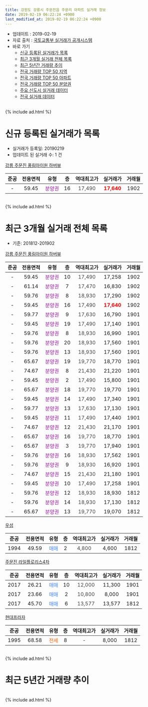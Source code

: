 ```yaml
---
title: 강원도 강릉시 주문진읍 주문리 아파트 실거래 정보
date: 2019-02-19 06:22:24 +0900
last_modified_at: 2019-02-19 06:22:24 +0900
---
```


* 업데이트 : 2019-02-19
* 자료 출처 : [국토교통부 실거래가 공개시스템](http://rt.molit.go.kr)
* 바로 가기
    * [신규 등록된 실거래가 목록](#신규-등록된-실거래가-목록)
    * [최근 3개월 실거래 전체 목록](#최근-3개월-실거래-전체-목록)
    * [최근 5년간 거래량 추이](#최근-5년간-거래량-추이)
    * [전국 거래량 TOP 50 지역](https://inasie.github.io/apt-trade-info/최근-3개월-전국에서-가장-거래가-많이-발생한-지역)
    * [전국 거래량 TOP 50 아파트](https://inasie.github.io/apt-trade-info/최근-3개월-전국에서-가장-거래가-많이-발생한-아파트)
    * [전국 거래량 TOP 50 분양권](https://inasie.github.io/apt-trade-info/최근-3개월-전국에서-가장-거래가-많이-발생한-분양권)
    * [주요 신도시 실거래 데이터](https://inasie.github.io/apt-trade-info/주요-신도시)
    * [전국 실거래 데이터](https://inasie.github.io/apt-trade-info/전국)
<br>
{% include ad.html %}
<br>

# 신규 등록된 실거래가 목록
* 실거래가 등록일: 20190219
* 업데이트 된 실거래 수: 1 건


[강릉 주문진 풍림아이원 하버뷰](https://search.naver.com/search.naver?query=%EA%B0%95%EC%9B%90%EB%8F%84+%EA%B0%95%EB%A6%89%EC%8B%9C+%EC%A3%BC%EB%AC%B8%EC%A7%84%EC%9D%8D+%EC%A3%BC%EB%AC%B8%EB%A6%AC+%EA%B0%95%EB%A6%89+%EC%A3%BC%EB%AC%B8%EC%A7%84+%ED%92%8D%EB%A6%BC%EC%95%84%EC%9D%B4%EC%9B%90+%ED%95%98%EB%B2%84%EB%B7%B0)

|준공|전용면적|유형|층|역대최고가|실거래가|거래월|
|:---:|:---:|:---:|:---:|:---:|:---:|:---:|
|-|59.45|<span style="color:#9C11A5">분양권</span>|16|<span style="color:#444444">17,490</span>|<b><span style="color:#ff0000">17,640</span></b>|1902|


<br>
{% include ad.html %}
<br>

# 최근 3개월 실거래 전체 목록
* 기준: 201812-201902


[강릉 주문진 풍림아이원 하버뷰](https://search.naver.com/search.naver?query=%EA%B0%95%EC%9B%90%EB%8F%84+%EA%B0%95%EB%A6%89%EC%8B%9C+%EC%A3%BC%EB%AC%B8%EC%A7%84%EC%9D%8D+%EC%A3%BC%EB%AC%B8%EB%A6%AC+%EA%B0%95%EB%A6%89+%EC%A3%BC%EB%AC%B8%EC%A7%84+%ED%92%8D%EB%A6%BC%EC%95%84%EC%9D%B4%EC%9B%90+%ED%95%98%EB%B2%84%EB%B7%B0)

|준공|전용면적|유형|층|역대최고가|실거래가|거래월|
|:---:|:---:|:---:|:---:|:---:|:---:|:---:|
|-|59.45|<span style="color:#9C11A5">분양권</span>|10|<span style="color:#444444">17,490</span>|17,258|1902|
|-|61.14|<span style="color:#9C11A5">분양권</span>|7|<span style="color:#444444">17,470</span>|16,830|1902|
|-|59.76|<span style="color:#9C11A5">분양권</span>|8|<span style="color:#444444">18,930</span>|17,290|1902|
|-|59.45|<span style="color:#9C11A5">분양권</span>|16|<span style="color:#444444">17,490</span>|<b><span style="color:#ff0000">17,640</span></b>|1902|
|-|59.77|<span style="color:#9C11A5">분양권</span>|9|<span style="color:#444444">17,630</span>|16,790|1901|
|-|59.45|<span style="color:#9C11A5">분양권</span>|19|<span style="color:#444444">17,490</span>|17,140|1901|
|-|59.76|<span style="color:#9C11A5">분양권</span>|8|<span style="color:#444444">18,930</span>|16,990|1901|
|-|59.76|<span style="color:#9C11A5">분양권</span>|20|<span style="color:#444444">18,930</span>|17,560|1901|
|-|59.76|<span style="color:#9C11A5">분양권</span>|13|<span style="color:#444444">18,930</span>|17,560|1901|
|-|65.67|<span style="color:#9C11A5">분양권</span>|19|<span style="color:#444444">19,770</span>|18,770|1901|
|-|74.67|<span style="color:#9C11A5">분양권</span>|8|<span style="color:#444444">21,430</span>|21,220|1901|
|-|59.45|<span style="color:#9C11A5">분양권</span>|2|<span style="color:#444444">17,490</span>|15,800|1901|
|-|65.67|<span style="color:#9C11A5">분양권</span>|18|<span style="color:#444444">19,770</span>|19,770|1901|
|-|59.45|<span style="color:#9C11A5">분양권</span>|14|<span style="color:#444444">17,490</span>|17,340|1901|
|-|59.77|<span style="color:#9C11A5">분양권</span>|13|<span style="color:#444444">17,630</span>|17,130|1901|
|-|59.45|<span style="color:#9C11A5">분양권</span>|11|<span style="color:#444444">17,490</span>|17,440|1901|
|-|74.67|<span style="color:#9C11A5">분양권</span>|12|<span style="color:#444444">21,430</span>|21,170|1901|
|-|65.67|<span style="color:#9C11A5">분양권</span>|16|<span style="color:#444444">19,770</span>|18,770|1901|
|-|65.67|<span style="color:#9C11A5">분양권</span>|3|<span style="color:#444444">19,770</span>|17,940|1901|
|-|59.76|<span style="color:#9C11A5">분양권</span>|16|<span style="color:#444444">18,930</span>|17,562|1901|
|-|59.76|<span style="color:#9C11A5">분양권</span>|9|<span style="color:#444444">18,930</span>|16,920|1901|
|-|74.67|<span style="color:#9C11A5">분양권</span>|15|<span style="color:#444444">21,430</span>|21,180|1901|
|-|59.45|<span style="color:#9C11A5">분양권</span>|10|<span style="color:#444444">17,490</span>|17,258|1901|
|-|59.76|<span style="color:#9C11A5">분양권</span>|12|<span style="color:#444444">18,930</span>|18,930|1812|
|-|59.76|<span style="color:#9C11A5">분양권</span>|14|<span style="color:#444444">18,930</span>|17,130|1812|
|-|65.67|<span style="color:#9C11A5">분양권</span>|13|<span style="color:#444444">19,770</span>|19,070|1812|

[우성](https://search.naver.com/search.naver?query=%EA%B0%95%EC%9B%90%EB%8F%84+%EA%B0%95%EB%A6%89%EC%8B%9C+%EC%A3%BC%EB%AC%B8%EC%A7%84%EC%9D%8D+%EC%A3%BC%EB%AC%B8%EB%A6%AC+%EC%9A%B0%EC%84%B1)

|준공|전용면적|유형|층|역대최고가|실거래가|거래월|
|:---:|:---:|:---:|:---:|:---:|:---:|:---:|
|1994|49.59|<span style="color:#4285f3">매매</span>|2|<span style="color:#444444">4,800</span>|4,600|1812|

[주문진 라일플로리스4차](https://search.naver.com/search.naver?query=%EA%B0%95%EC%9B%90%EB%8F%84+%EA%B0%95%EB%A6%89%EC%8B%9C+%EC%A3%BC%EB%AC%B8%EC%A7%84%EC%9D%8D+%EC%A3%BC%EB%AC%B8%EB%A6%AC+%EC%A3%BC%EB%AC%B8%EC%A7%84+%EB%9D%BC%EC%9D%BC%ED%94%8C%EB%A1%9C%EB%A6%AC%EC%8A%A44%EC%B0%A8)

|준공|전용면적|유형|층|역대최고가|실거래가|거래월|
|:---:|:---:|:---:|:---:|:---:|:---:|:---:|
|2017|26.21|<span style="color:#4285f3">매매</span>|10|<span style="color:#444444">12,000</span>|11,300|1901|
|2017|23.66|<span style="color:#4285f3">매매</span>|2|<span style="color:#444444">10,800</span>|8,000|1901|
|2017|45.70|<span style="color:#4285f3">매매</span>|6|<span style="color:#444444">13,577</span>|13,577|1812|

[현대프라자](https://search.naver.com/search.naver?query=%EA%B0%95%EC%9B%90%EB%8F%84+%EA%B0%95%EB%A6%89%EC%8B%9C+%EC%A3%BC%EB%AC%B8%EC%A7%84%EC%9D%8D+%EC%A3%BC%EB%AC%B8%EB%A6%AC+%ED%98%84%EB%8C%80%ED%94%84%EB%9D%BC%EC%9E%90)

|준공|전용면적|유형|층|역대최고가|실거래가|거래월|
|:---:|:---:|:---:|:---:|:---:|:---:|:---:|
|1995|68.58|<span style="color:#ff5a00">전세</span>|8|<span style="color:#444444">-</span>|8,000|1812|


<br>
{% include ad.html %}
<br>

# 최근 5년간 거래량 추이


<div style="width:100%;">
    <canvas id="deal_progress" height="200"></canvas>
</div>

<script>
new Chart(document.getElementById("deal_progress"), {
    type: 'line',
    data: {
        labels: ['201402','201403','201404','201405','201406','201407','201408','201409','201410','201411','201412','201501','201502','201503','201504','201505','201506','201507','201508','201509','201510','201511','201512','201601','201602','201603','201604','201605','201606','201607','201608','201609','201610','201611','201612','201701','201702','201703','201704','201705','201706','201707','201708','201709','201710','201711','201712','201801','201802','201803','201804','201805','201806','201807','201808','201809','201810','201811','201812','201901','201902'],
        datasets: [{
            label: '매매',
            pointRadius: 1,
            data: [0, 4, 3, 4, 1, 1, 3, 1, 2, 0, 0, 3, 1, 3, 2, 3, 1, 3, 2, 7, 0, 2, 2, 2, 2, 1, 0, 1, 1, 0, 2, 1, 4, 0, 1, 0, 0, 2, 0, 2, 1, 2, 0, 1, 1, 0, 0, 2, 1, 6, 4, 6, 5, 6, 4, 1, 6, 8, 5, 21, 4],
            borderColor: "rgba(255, 201, 14, 1)",
            backgroundColor: "rgba(255, 201, 14, 0.5)",
            fill: false,
            lineTension: 0
        },{
            label: '전월세',
            pointRadius: 1,
            data: [0, 0, 0, 0, 0, 0, 1, 0, 0, 0, 0, 1, 0, 0, 1, 0, 0, 0, 0, 0, 1, 1, 0, 1, 0, 0, 1, 0, 0, 0, 0, 1, 0, 0, 1, 0, 0, 1, 2, 0, 0, 0, 0, 1, 0, 1, 0, 0, 0, 1, 0, 1, 0, 0, 0, 0, 0, 0, 1, 0, 0],
            borderColor: "rgba(0, 141, 185, 1)",
            backgroundColor: "rgba(0, 141, 185, 0.5)",
            fill: false,
            lineTension: 0
        }
        ]
    },
    options: {
        responsive: true,
        title: {
            display: false
        },
        tooltips: {
            mode: 'index',
            intersect: false
        },
        hover: {
            mode: 'nearest',
            intersect: true
        },
        scales: {
            xAxes: [{
                display: true,
                scaleLabel: {
                    display: true,
                    labelString: '년/월'
                }
            }],
            yAxes: [{
                display: true,
                ticks: {
                    suggestedMin: 0,
                },
                scaleLabel: {
                    display: true,
                    labelString: '실거래 수'
                }
            }]
        }
    }
});

</script>


<br>
{% include ad.html %}
<br>

